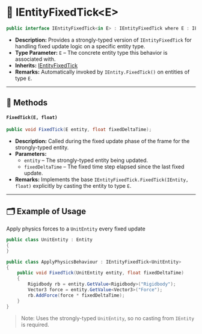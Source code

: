#  🧩 IEntityFixedTick&lt;E&gt;

```csharp
public interface IEntityFixedTick<in E> : IEntityFixedTick where E : IEntity
```

- **Description:** Provides a strongly-typed version of `IEntityFixedTick` for handling fixed update logic on a specific
  entity type.
- **Type Parameter:** `E` – The concrete entity type this behavior is associated with.
- **Inherits:** [IEntityFixedTick](IEntityFixedTick.md)
- **Remarks:** Automatically invoked by `IEntity.FixedTick()` on entities of type `E`.

---

## 🏹 Methods

#### `FixedTick(E, float)`

```csharp
public void FixedTick(E entity, float fixedDeltaTime);
```

- **Description:** Called during the fixed update phase of the frame for the strongly-typed entity.
- **Parameters:**
    - `entity` – The strongly-typed entity being updated.
    - `fixedDeltaTime` – The fixed time step elapsed since the last fixed update.
- **Remarks:** Implements the base `IEntityFixedTick.FixedTick(IEntity, float)` explicitly by casting the entity to type
  `E`.

---

## 🗂 Example of Usage

Apply physics forces to a `UnitEntity` every fixed update

```csharp
public class UnitEntity : Entity
{
}
```

```csharp
public class ApplyPhysicsBehaviour : IEntityFixedTick<UnitEntity>
{
    public void FixedTick(UnitEntity entity, float fixedDeltaTime)
    {
        Rigidbody rb = entity.GetValue<Rigidbody>("Rigidbody");
        Vector3 force = entity.GetValue<Vector3>("Force");
        rb.AddForce(force * fixedDeltaTime);
    }
}
```

> Note: Uses the strongly-typed `UnitEntity`, so no casting from `IEntity` is required.